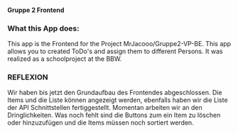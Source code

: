 #### Gruppe 2 Frontend
### What this App does:
This app is the Frontend for the Project MrJacooo/Gruppe2-VP-BE.
This app allows you to created ToDo's and assign them to different Persons.
It was realized as a schoolproject at the BBW.

### REFLEXION

Wir haben bis jetzt den Grundaufbau des Frontendes abgeschlossen. Die Items und die Liste können angezeigt werden, ebenfalls haben wir die Liste der API Schnittstellen fertiggestellt. Momentan arbeiten wir an den Dringlichkeiten. Was noch fehlt sind die Buttons zum ein Item zu löschen oder hinzuzufügen und die Items müssen noch sortiert werden.
